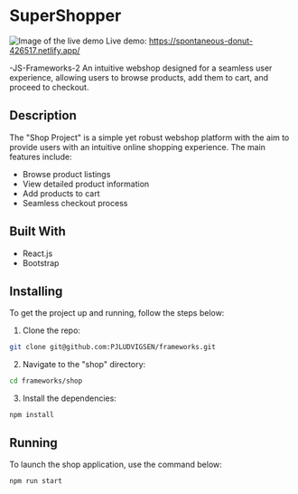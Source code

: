 # SuperShopper
![Image of the live demo](https://i.gyazo.com/625b48664c7baa5e7d83f4aa7d9997ce.png)
Live demo: https://spontaneous-donut-426517.netlify.app/

-JS-Frameworks-2
An intuitive webshop designed for a seamless user experience, allowing users to browse products, add them to cart, and proceed to checkout.

## Description
The "Shop Project" is a simple yet robust webshop platform with the aim to provide users with an intuitive online shopping experience. The main features include:

- Browse product listings
- View detailed product information
- Add products to cart
- Seamless checkout process
  
## Built With

- React.js
- Bootstrap

## Installing
To get the project up and running, follow the steps below:
1. Clone the repo:

```bash
git clone git@github.com:PJLUDVIGSEN/frameworks.git
```

2. Navigate to the "shop" directory:
```bash
cd frameworks/shop
```
3. Install the dependencies:
```
npm install
```
## Running

To launch the shop application, use the command below:

```bash
npm run start
```
